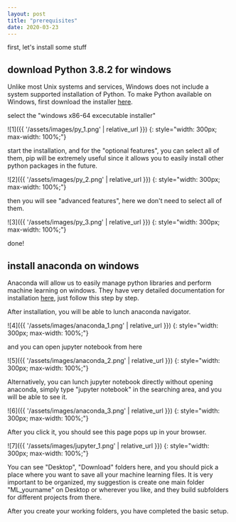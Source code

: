 ```yaml
---
layout: post
title: "prerequisites"
date: 2020-03-23
---
```


first, let's install some stuff

## download Python 3.8.2 for windows
Unlike most Unix systems and services, Windows does not include a system supported installation of Python. To make Python available on Windows, first download the installer [here](https://www.python.org/downloads/windows/).

select the "windows x86-64 excecutable installer"

![1]({{ '/assets/images/py_1.png' | relative_url }})
{: style="width: 300px; max-width: 100%;"}

start the installation, and for the "optional features", you can select all of them, pip will be extremely useful since it allows you to easily install other python packages in the future.

![2]({{ '/assets/images/py_2.png' | relative_url }})
{: style="width: 300px; max-width: 100%;"}

then you will see "advanced features", here we don't need to select all of them.

![3]({{ '/assets/images/py_3.png' | relative_url }})
{: style="width: 300px; max-width: 100%;"}

done!

## install anaconda on windows
Anaconda will allow us to easily manage python libraries and perform machine learning on windows. They have very detailed documentation for installation [here](https://docs.anaconda.com/anaconda/install/windows/), just follow this step by step.

After installation, you will be able to lunch anaconda navigator.

![4]({{ '/assets/images/anaconda_1.png' | relative_url }})
{: style="width: 300px; max-width: 100%;"}

and you can open jupyter notebook from here

![5]({{ '/assets/images/anaconda_2.png' | relative_url }})
{: style="width: 300px; max-width: 100%;"}

Alternatively, you can lunch jupyter notebook directly without opening anaconda, simply type "jupyter notebook" in the searching area, and you will be able to see it.

![6]({{ '/assets/images/anaconda_3.png' | relative_url }})
{: style="width: 300px; max-width: 100%;"}

After you click it, you should see this page pops up in your browser.

![7]({{ '/assets/images/jupyter_1.png' | relative_url }})
{: style="width: 300px; max-width: 100%;"}

You can see "Desktop", "Download" folders here, and you should pick a place where you want to save all your machine learning files. It is very important to be organized, my suggestion is create one main folder "ML_yourname" on Desktop or wherever you like, and they build subfolders for different projects from there.

After you create your working folders, you have completed the basic setup.
